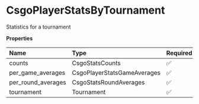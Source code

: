 # CsgoPlayerStatsByTournament

Statistics for a tournament

**Properties**

| Name               | Type                        | Required | Description |
| :----------------- | :-------------------------- | :------- | :---------- |
| counts             | CsgoStatsCounts             | ✅       |             |
| per_game_averages  | CsgoPlayerStatsGameAverages | ✅       |             |
| per_round_averages | CsgoStatsRoundAverages      | ✅       |             |
| tournament         | Tournament                  | ✅       |             |
